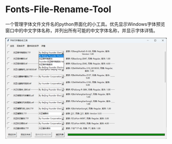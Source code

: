 # Fonts-File-Rename-Tool
一个管理字体文件文件名的python界面化的小工具。优先显示Windows字体预览窗口中的中文字体名称，并列出所有可能的中文字体名称，并显示字体详情。

![image](https://github.com/sumingyd/Fonts-File-Rename-Tool/blob/50fb77f7e313912c39630a7f08b7d1aa06e33380/QQ%E6%88%AA%E5%9B%BE20240526122351.png)
